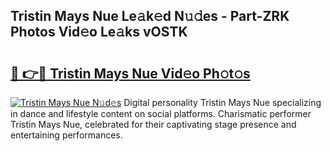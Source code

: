 ## Tristin Mays Nue Le𝚊k𝚎d N𝚞𝚍es - Part-ZRK Photos Vid𝚎o Le𝚊ks vOSTK

# <h2><a href="http://fb5z9zf.evod.top/?m=Tristin+Mays+Nue">🔗 👉🔴 Tristin Mays Nue Vid𝚎o Ph𝚘t𝚘s</a></h2>

[![Tristin Mays Nue N𝚞d𝚎s](https://i.imgur.com/8V9OHl7.gif)](http://fb5z9zf.evod.top/?m=Tristin+Mays+Nue)
Digital personality Tristin Mays Nue specializing in dance and lifestyle content on social platforms. Charismatic performer Tristin Mays Nue, celebrated for their captivating stage presence and entertaining performances. 
